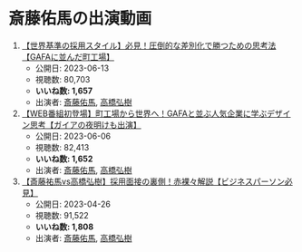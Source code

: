 # 斎藤佑馬の出演動画

1.  [【世界基準の採用スタイル】必見！圧倒的な差別化で勝つための思考法【GAFAに並んだ町工場】](https://www.youtube.com/watch?v=EX41MNRBJrk)
    -   公開日: 2023-06-13
    -   視聴数: 80,703
    -   **いいね数: 1,657**
    -   出演者: [斎藤佑馬](/rehacq_fan/people/斎藤佑馬 "wikilink"), [高橋弘樹](/rehacq_fan/people/高橋弘樹 "wikilink")
1.  [【WEB番組初登場】町工場から世界へ！GAFAと並ぶ人気企業に学ぶデザイン思考【ガイアの夜明けも出演】](https://www.youtube.com/watch?v=Hzcx6JhXb3M)
    -   公開日: 2023-06-06
    -   視聴数: 82,413
    -   **いいね数: 1,652**
    -   出演者: [斎藤佑馬](/rehacq_fan/people/斎藤佑馬 "wikilink"), [高橋弘樹](/rehacq_fan/people/高橋弘樹 "wikilink")
1.  [【斎藤祐馬vs高橋弘樹】採用面接の裏側！赤裸々解説【ビジネスパーソン必見】](https://www.youtube.com/watch?v=tGNtZPc-SSU)
    -   公開日: 2023-04-26
    -   視聴数: 91,522
    -   **いいね数: 1,808**
    -   出演者: [斎藤佑馬](/rehacq_fan/people/斎藤佑馬 "wikilink"), [高橋弘樹](/rehacq_fan/people/高橋弘樹 "wikilink")
